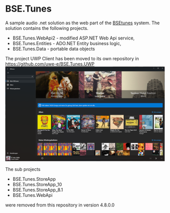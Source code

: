 BSE.Tunes
=========
A sample audio .net solution as the web part of the [BSEtunes](https://www.codeproject.com/Articles/43068/BSEtunes) system. The solution contains the following projects. 

- BSE.Tunes.WebApi2 - modified ASP.NET Web Api service,
- BSE.Tunes.Entities - ADO.NET Entity business logic,
- BSE.Tunes.Data - portable data objects

The project UWP Client has been moved to its own repository in https://github.com/uwe-e/BSE.Tunes.UWP
![BSEtunes Client](/docs/images/BSEtunes_UWP_HomeScreen.png)

The sub projects 

- BSE.Tunes.StoreApp
- BSE.Tunes.StoreApp_10
- BSE.Tunes.StoreApp_8.1
- BSE.Tunes.WebApi

were removed from this repository in version 4.8.0.0

